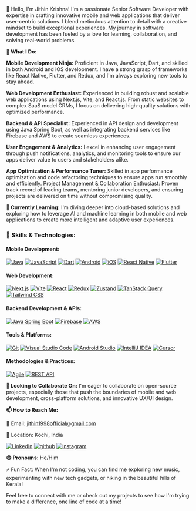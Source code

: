 👋 Hello, I'm Jithin Krishna!
I'm a passionate Senior Software Developer with expertise in crafting innovative mobile and web applications that deliver user-centric solutions. I blend meticulous attention to detail with a creative mindset to build exceptional experiences. My journey in software development has been fueled by a love for learning, collaboration, and solving real-world problems.

**🚀 What I Do:**

**Mobile Development Ninja:** Proficient in Java, JavaScript, Dart, and skilled in both Android and iOS development. I have a strong grasp of frameworks like React Native, Flutter, and Redux, and I'm always exploring new tools to stay ahead.

**Web Development Enthusiast:** Experienced in building robust and scalable web applications using Next.js, Vite, and React.js. From static websites to complex SaaS model CRMs, I focus on delivering high-quality solutions with optimized performance.

**Backend & API Specialist:** Experienced in API design and development using Java Spring Boot, as well as integrating backend services like Firebase and AWS to create seamless experiences.

**User Engagement & Analytics:** I excel in enhancing user engagement through push notifications, analytics, and monitoring tools to ensure our apps deliver value to users and stakeholders alike.

**App Optimization & Performance Tuner:** Skilled in app performance optimization and code refactoring techniques to ensure apps run smoothly and efficiently.
Project Management & Collaboration Enthusiast: Proven track record of leading teams, mentoring junior developers, and ensuring projects are delivered on time without compromising quality.

**🌱 Currently Learning:**
I'm diving deeper into cloud-based solutions and exploring how to leverage AI and machine learning in both mobile and web applications to create more intelligent and adaptive user experiences.

### 🚀 Skills & Technologies:

#### Mobile Development:
[![Java](https://img.shields.io/badge/Java-ED8B00?style=for-the-badge&logo=java&logoColor=white)](https://www.oracle.com/java/) 
[![JavaScript](https://img.shields.io/badge/JavaScript-F7DF1E?style=for-the-badge&logo=javascript&logoColor=black)](https://developer.mozilla.org/en-US/docs/Web/JavaScript)
[![Dart](https://img.shields.io/badge/Dart-0175C2?style=for-the-badge&logo=dart&logoColor=white)](https://dart.dev/)
[![Android](https://img.shields.io/badge/Android-3DDC84?style=for-the-badge&logo=android&logoColor=white)](https://developer.android.com/)
[![iOS](https://img.shields.io/badge/iOS-000000?style=for-the-badge&logo=ios&logoColor=white)](https://developer.apple.com/ios/)
[![React Native](https://img.shields.io/badge/React_Native-20232A?style=for-the-badge&logo=react&logoColor=61DAFB)](https://reactnative.dev/)
[![Flutter](https://img.shields.io/badge/Flutter-02569B?style=for-the-badge&logo=flutter&logoColor=white)](https://flutter.dev/)

#### Web Development:
[![Next.js](https://img.shields.io/badge/Next.js-000000?style=for-the-badge&logo=nextdotjs&logoColor=white)](https://nextjs.org/)
[![Vite](https://img.shields.io/badge/Vite-646CFF?style=for-the-badge&logo=vite&logoColor=white)](https://vitejs.dev/)
[![React](https://img.shields.io/badge/React-20232A?style=for-the-badge&logo=react&logoColor=61DAFB)](https://reactjs.org/)
[![Redux](https://img.shields.io/badge/Redux-764ABC?style=for-the-badge&logo=redux&logoColor=white)](https://redux.js.org/)
[![Zustand](https://img.shields.io/badge/Zustand-563D7C?style=for-the-badge&logo=zustand&logoColor=white)](https://github.com/pmndrs/zustand)
[![TanStack Query](https://img.shields.io/badge/TanStack_Query-FF4154?style=for-the-badge&logo=react-query&logoColor=white)](https://tanstack.com/query/latest)
[![Tailwind CSS](https://img.shields.io/badge/Tailwind_CSS-06B6D4?style=for-the-badge&logo=tailwindcss&logoColor=white)](https://tailwindcss.com/)

#### Backend Development & APIs:
[![Java Spring Boot](https://img.shields.io/badge/Spring_Boot-6DB33F?style=for-the-badge&logo=spring-boot&logoColor=white)](https://spring.io/projects/spring-boot)
[![Firebase](https://img.shields.io/badge/Firebase-FFCA28?style=for-the-badge&logo=firebase&logoColor=black)](https://firebase.google.com/)
[![AWS](https://img.shields.io/badge/Amazon_AWS-FF9900?style=for-the-badge&logo=amazonaws&logoColor=white)](https://aws.amazon.com/)

#### Tools & Platforms:
[![Git](https://img.shields.io/badge/Git-F05032?style=for-the-badge&logo=git&logoColor=white)](https://git-scm.com/)
[![Visual Studio Code](https://img.shields.io/badge/Visual_Studio_Code-0078D4?style=for-the-badge&logo=visual-studio-code&logoColor=white)](https://code.visualstudio.com/)
[![Android Studio](https://img.shields.io/badge/Android_Studio-3DDC84?style=for-the-badge&logo=android-studio&logoColor=white)](https://developer.android.com/studio)
[![IntelliJ IDEA](https://img.shields.io/badge/IntelliJ_IDEA-000000?style=for-the-badge&logo=intellij-idea&logoColor=white)](https://www.jetbrains.com/idea/)
[![Cursor](https://img.shields.io/badge/Cursor-1B1F23?style=for-the-badge&logo=visual-studio&logoColor=white)](https://visualstudio.microsoft.com/)

#### Methodologies & Practices:
[![Agile](https://img.shields.io/badge/Agile-004880?style=for-the-badge&logo=agile&logoColor=white)](https://www.agilealliance.org/)
[![REST API](https://img.shields.io/badge/REST_API-005571?style=for-the-badge&logo=restapi&logoColor=white)](https://restfulapi.net/)



**💞️ Looking to Collaborate On:**
I'm eager to collaborate on open-source projects, especially those that push the boundaries of mobile and web development, cross-platform solutions, and innovative UX/UI design.

**📫 How to Reach Me:**

📧 Email: jithin1998official@gmail.com

📍 Location: Kochi, India

[![LinkedIn](https://img.shields.io/badge/LinkedIn-0077B5?style=for-the-badge&logo=linkedin&logoColor=white)](https://www.linkedin.com/in/jithin-krishna-078680177/)
[![github](https://img.shields.io/badge/GitHub-000000?style=for-the-badge&logo=GitHub&logoColor=white)](https://github.com/Jithinkrishnapu)
[![instagram](https://img.shields.io/badge/Instagram-E4405F?style=for-the-badge&logo=Instagram&logoColor=white)](https://www.instagram.com/iam_jithinkrishna/)

**😄 Pronouns:**
He/Him

⚡ Fun Fact:
When I'm not coding, you can find me exploring new music, experimenting with new tech gadgets, or hiking in the beautiful hills of Kerala!

Feel free to connect with me or check out my projects to see how I'm trying to make a difference, one line of code at a time!
